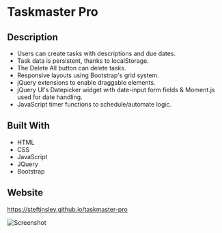 # Taskmaster Pro

## Description
* Users can create tasks with descriptions and due dates.
* Task data is persistent, thanks to localStorage.
* The Delete All button can delete tasks.
* Responsive layouts using Bootstrap's grid system.
* jQuery extensions to enable draggable elements.
* jQuery UI's Datepicker widget with date-input form fields & Moment.js used for date handling. 
* JavaScript timer functions to schedule/automate logic.

## Built With
* HTML
* CSS 
* JavaScript
* JQuery
* Bootstrap 

## Website
https://steftinsley.github.io/taskmaster-pro

![Screenshot](https://github.com/steftinsley/taskmaster-pro/blob/main/assets/1605149215993.jpg)





